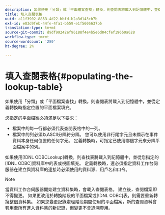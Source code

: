 ```yaml
---
description: 如果使用「分類」或「平面檔案查找」轉換，則查閱表將載入到記憶體中，並從定義轉換時指定位置的平面檔案填充。
title: 填入查閱表格
uuid: a11f3902-8853-4d22-bbfd-b2a3d143cb7b
exl-id: e83d9feb-44fe-4fa1-b559-e1f5606637b5
translation-type: tm+mt
source-git-commit: d9df90242ef96188f4e4b5e6d04cfef196b0a628
workflow-type: tm+mt
source-wordcount: '280'
ht-degree: 2%

---
```


# 填入查閱表格{#populating-the-lookup-table}

如果使用「分類」或「平面檔案查找」轉換，則查閱表將載入到記憶體中，並從定義轉換時指定位置的平面檔案填充。

您指定的平面檔案必須滿足以下要求：

* 檔案中的每一行都必須代表查閱表格中的一列。
* 檔案中的列必須以ASCII分隔符分隔。 您可以使用非行尾字元且未顯示在事件資料本身任何位置的任何字元。 定義轉換時，可指定已使用哪個字元來分隔平面檔案中的列。

如果使用[!DNL ODBCLookup]轉換，則查找表將載入到記憶體中，並從您指定的[!DNL ODBC]資料庫中的表或視圖填充。 定義轉換時，還必須指定資料工作台伺服器在建立與資料庫的連接時必須使用的資料源、用戶名和口令。

>[!NOTE]
>
>當資料工作台伺服器開始建立資料集時，會載入查閱表格。 建立後，查閱檔案即不得變更。 如果更改用於轉換階段的平面檔案或[!DNL ODBC]表，則需要重新轉換整個資料集。 如果您變更記錄處理階段期間使用的平面檔案，新的查閱資料會套用至所有進入資料集的新記錄，但變更不會追溯套用。
